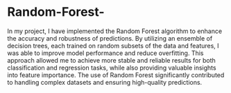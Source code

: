 # Random-Forest-
In my project, I have implemented the Random Forest algorithm to enhance the accuracy and robustness of predictions. By utilizing an ensemble of decision trees, each trained on random subsets of the data and features, I was able to improve model performance and reduce overfitting. This approach allowed me to achieve more stable and reliable results for both classification and regression tasks, while also providing valuable insights into feature importance. The use of Random Forest significantly contributed to handling complex datasets and ensuring high-quality predictions.
